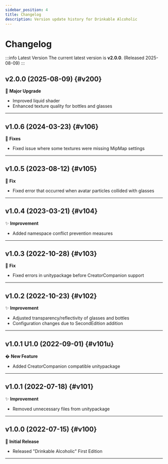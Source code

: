 ```yaml
---
sidebar_position: 4
title: Changelog
description: Version update history for Drinkable Alcoholic
---
```


# Changelog

:::info Latest Version
The current latest version is **v2.0.0**. (Released 2025-08-09)
:::

## v2.0.0 (2025-08-09) {#v200}

🚀 **Major Upgrade**

- Improved liquid shader
- Enhanced texture quality for bottles and glasses

---

## v1.0.6 (2024-03-23) {#v106}

🔧 **Fixes**

- Fixed issue where some textures were missing MipMap settings

---

## v1.0.5 (2023-08-12) {#v105}

🔧 **Fix**

- Fixed error that occurred when avatar particles collided with glasses

---

## v1.0.4 (2023-03-21) {#v104}

✨ **Improvement**

- Added namespace conflict prevention measures

---

## v1.0.3 (2022-10-28) {#v103}

🔧 **Fix**

- Fixed errors in unitypackage before CreatorCompanion support

---

## v1.0.2 (2022-10-23) {#v102}

✨ **Improvement**

- Adjusted transparency/reflectivity of glasses and bottles
- Configuration changes due to SecondEdition addition

---

## v1.0.1 U1.0 (2022-09-01) {#v101u}

� **New Feature**

- Added CreatorCompanion compatible unitypackage

---

## v1.0.1 (2022-07-18) {#v101}

✨ **Improvement**

- Removed unnecessary files from unitypackage

---

## v1.0.0 (2022-07-15) {#v100}

🎉 **Initial Release**

- Released "Drinkable Alcoholic" First Edition

---
